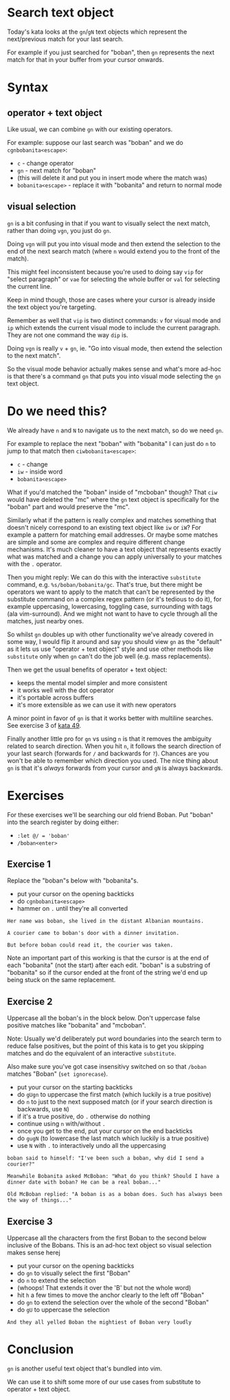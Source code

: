 # Search text object

Today's kata looks at the `gn`/`gN` text objects which represent the next/previous match for your last search.

For example if you just searched for "boban", then `gn` represents the next match for that in your buffer
from your cursor onwards.

# Syntax

## operator + text object

Like usual, we can combine `gn` with our existing operators.

For example: suppose our last search was "boban" and we do `cgnbobanita<escape>`:

- `c` - change operator
- `gn` - next match for "boban"
- (this will delete it and put you in insert mode where the match was)
- `bobanita<escape>` - replace it with "bobanita" and return to normal mode

## visual selection

`gn` is a bit confusing in that if you want to visually select the next match,
rather than doing `vgn`, you just do `gn`.

Doing `vgn` will put you into visual mode and then extend the selection to the end of
the next search match (where `n` would extend you to the front of the match).

This might feel inconsistent because you're used to doing say `vip` for "select paragraph"
or `vae` for selecting the whole buffer or `val` for selecting the current line.

Keep in mind though, those are cases where your cursor is already inside the text object you're targeting.

Remember as well that `vip` is two distinct commands: `v` for visual mode and `ip` which extends the current
visual mode to include the current paragraph. They are not one command the way `dip` is.

Doing `vgn` is really `v` + `gn`, ie. "Go into visual mode, then extend the selection to the next match".

So the visual mode behavior actually makes sense and what's more ad-hoc is that there's a command `gn`
that puts you into visual mode selecting the `gn` text object.

# Do we need this?

We already have `n` and `N` to navigate us to the next match, so do we need `gn`.

For example to replace the next "boban" with "bobanita" I can just do `n` to jump to that match then `ciwbobanita<escape>`:

- `c` - change
- `iw` - inside word
- `bobanita<escape>`

What if you'd matched the "boban" inside of "mcboban" though? That `ciw` would have deleted the "mc" where the `gn`
text object is specifically for the "boban" part and would preserve the "mc".

Similarly what if the pattern is really complex and matches something that doesn't nicely correspond
to an existing text object like `iw` or `iW`? For example a pattern for matching email addresses.
Or maybe some matches are simple and some are complex and require different change mechanisms. 
It's much cleaner to have a text object that represents exactly what was matched and a change you can apply
universally to your matches with the `.` operator.

Then you might reply: We can do this with the interactive `substitute` command, e.g. `%s/boban/bobanita/gc`.
That's true, but there might be operators we want to apply to the match that can't be represented by the
substitute command on a complex regex pattern (or it's tedious to do it),
for example uppercasing, lowercasing, toggling case, surrounding with tags (ala vim-surround).
And we might not want to have to cycle through all the matches, just nearby ones.

So whilst `gn` doubles up with other functionality we've already covered in some way,
I would flip it around and say you should view `gn` as the "default" as it lets us use "operator + text object" style
and use other methods like `substitute` only when `gn` can't do the job well (e.g. mass replacements).

Then we get the usual benefits of operator + text object:

- keeps the mental model simpler and more consistent
- it works well with the dot operator
- it's portable across buffers
- it's more extensible as we can use it with new operators

A minor point in favor of `gn` is that it works better with multiline searches.
See exercise 3 of [kata 49](049_advanced_regex_7_multiline.md).

Finally another little pro for `gn` vs using `n` is that it removes the ambiguity related to search direction.
When you hit `n`, it follows the search direction of your last search (forwards for `/` and backwards for `?`).
Chances are you won't be able to remember which direction you used.
The nice thing about `gn` is that it's _always_ forwards from your cursor and `gN` is always backwards.

# Exercises

For these exercises we'll be searching our old friend Boban.
Put "boban" into the search register by doing either:

- `:let @/ = 'boban'`
- `/boban<enter>`

## Exercise 1

Replace the "boban"s below with "bobanita"s.

- put your cursor on the opening backticks
- do `cgnbobanita<escape>`
- hammer on `.` until they're all converted

```
Her name was boban, she lived in the distant Albanian mountains.

A courier came to boban's door with a dinner invitation.

But before boban could read it, the courier was taken.
```

Note an important part of this working is that the cursor is at the end
of each "bobanita" (not the start) after each edit.
"boban" is a substring of "bobanita" so if the cursor ended at the front of the
string we'd end up being stuck on the same replacement.

## Exercise 2

Uppercase all the boban's in the block below. Don't uppercase false positive matches like "bobanita" and "mcboban".

Note: Usually we'd deliberately put word boundaries into the search term to reduce false positives,
but the point of this kata is to get you skipping matches and do the equivalent of an interactive `substitute`.

Also make sure you've got case insensitivy switched on so that `/boban` matches "Boban" (`set ignorecase`).

- put your cursor on the starting backticks
- do `gUgn` to uppercase the first match (which luckily is a true positive)
- do `n` to just to the next supposed match (or if your search direction is backwards, use `N`)
- if it's a true positive, do `.` otherwise do nothing
- continue using `n` with/without `.`
- once you get to the end, put your cursor on the end backticks
- do `gugN` (to lowercase the last match which luckily is a true positive)
- use `N` with `.` to interactively undo all the uppercasing

```
boban said to himself: "I've been such a boban, why did I send a courier?"

Meanwhile Bobanita asked McBoban: "What do you think? Should I have a dinner date with boban? He can be a real boban..."

Old McBoban replied: "A boban is as a boban does. Such has always been the way of things..."
```

## Exercise 3

Uppercase all the characters from the first Boban to the second below inclusive of the Bobans.
This is an ad-hoc text object so visual selection makes sense herej

- put your cursor on the opening backticks
- do `gn` to visually select the first "Boban" 
- do `n` to extend the selection
- (whoops! That extends it over the 'B' but not the whole word)
- hit `h` a few times to move the anchor clearly to the left off "Boban"
- do `gn` to extend the selection over the whole of the second "Boban"
- do `gU` to uppercase the selection

```
And they all yelled Boban the mightiest of Boban very loudly
```

# Conclusion

`gn` is another useful text object that's bundled into vim.

We can use it to shift some more of our use cases from substitute to operator + text object.
